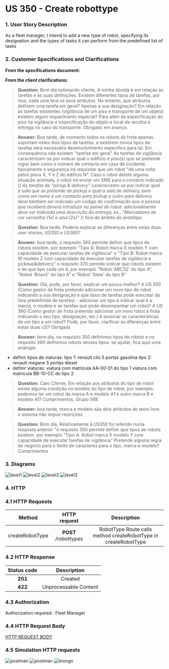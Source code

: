# US 350 - Create robottype

### 1. User Story Description

As a fleet manager, I intend to add a new type of robot, specifying its designation and the types of tasks it can perform from the predefined list of tasks

### 2. Customer Specifications and Clarifications

**From the specifications document:**



**From the client clarifications:**

> **Question:** Bom dia estimando cliente,
A minha dúvida é em relação às tarefas e às suas definições.
Existem diferentes tipos de tarefas, por isso, cada uma terá os seus atributos. No entanto, que atributos definem uma tarefa em geral? Apenas a sua designação?
Em relação às tarefas existentes (vigilância de um piso e transporte de um objeto) existem algum requerimento especial? Para além da especificação do piso na vigilância e especificação do objeto e local de recolha e entrega no caso do transporte.
Obrigado em avanço.

> **Answer:** Boa tarde,
de momento todos os robots da frota apenas suportam estes dois tipos de tarefas. a existirem novos tipos de tarefas será necessáiro desenvolvimento especifico para tal. Em consequência não existem "tarefas em geral"
As tarefas de vigilância caracterizam-se por indicar qual o edificio e piso(s) que se pretende vigiar bem como o número de contacto em caso de incidente. tipicamente o segurança irá requisitar que um robot "dê uma volta pelos pisos X, Y e Z do edificio N". Caso o robot detete alguma situação anómala, o robot irá enviar um SMS para o contacto indicado (*)
As tarefas de "piclup & delivery" caracterizam-se por indicar qual a sala que se pretende de pickup e qual a sala de delivery, bem como um nome e um contacto para pickup e outro para delivery. deve também ser indicado um código de confirmação que a pessoa que receberá deverá introduzir no painel do robot. adicionalmente deve ser indicada uma descrição da entrega, ex., "Marcadores de cor vermelha (1x) e azul (2x)"
(*) fora do âmbito do protótipo

> **Question:** Boa tarde,
Poderia explicar as diferenças entre estas duas user stories, US350 e US360?

> **Answer:** boa tarde,
o requisito 360 permite definir que tipos de robots existem. por exemplo "Tipo A: Robot marca X modelo Y com capacidade de executar tarefas de vigilância" e "Tipo B: Robot marca W modelo Z com capacidade de executar tarefas de vigilância e pickeup&delivery"
o requisito 370 permite indicar que robots existem e de que tipo cada um é, por exemplo "Robot 'ABC32' do tipo A", "Robot 'Brian2' do tipo A" e "Robot 'Stew' do tipo B"

> **Question:** Olá, pode, por favor, explicar um pouco melhor?
A US 350 (Como gestor de frota pretendo adicionar um novo tipo de robot indicando a sua designação e que tipos de tarefas pode executar da lista prédefinida de tarefas) - adicionar um tipo é indicar qual é a marca, o modelo e as tarefas que pode desempenhar um robot?
A US 360 (Como gestor de frota pretendo adicionar um novo robot à frota indicando o seu tipo, designação, etc.) é associar as caracteristicas de um tipo a um robot?
Pode, por favor, clarificar as diferenças entre estas duas US? Obrigada

> **Answer:** bom dia,
no requisito 350 definimos tipos de robots e no requisito 360 definimos robots desses tipos.
se ajudar, fica aqui uma analogia.
*  definir tipos de viaturas:
    tipo 1: renault clio 5 portas gasolina
    tipo 2: renault megane 5 portas diesel
* definir viaturas:
    viatura com matricula AA-00-01 do tipo 1
    viatura com matricula BB-10-CC do tipo 2

> **Question:** Caro Cliente,
Em relação aos atributos do tipo de robot existe alguma condição no modelo do tipo de  robot, por exemplo: podemos ter  um robot da marca A e modelo A1 e outro marca B e modelo A1?
Cumprimentos,
Grupo 068

> **Answer:** boa tarde, marca e modelo são dois atributos de texto livre. o sistema não impoe restrições

> **Question:** Bom dia,
Relativamente à US350 foi referido numa resposta anterior "o requisito 350 permite definir que tipos de robots existem. por exemplo "Tipo A: Robot marca X modelo Y com capacidade de executar tarefas de vigilância"
Pretende alguma regra de negócio para o limite de caracteres para o tipo, marca e modelo?
Cumprimentos


### 3. Diagrams

![level1](level1/process-view.svg)
![level2](level2/process-view.svg)
![level3](level3/process-view.svg)
![level3](level3/class-diagram.svg)

### 4. HTTP

### 4.1 HTTP Requests

|   Method   |                       HTTP request                        |                        Description                        |
|:----------:|:---------------------------------------------------------:|:---------------------------------------------------------:|
| createRobotType | **POST** /robottypes | RobotType Route calls method createRobotType in createRobotType |

### 4.2 HTTP Response
| Status code |      Description      |
|:-----------:|:---------------------:|
|   **201**   |        Created        |
|   **422**   | Unprocessable Content |

### 4.3 Authorization

Authorization required : Fleet Manager

### 4.4 HTTP Request Body

[HTTP REQUEST BODY](./README/test.robottypes.txt)

### 4.5 Simulation HTTP requests

![postman](README/postman_robottype1.JPG)
![postman](README/postman_robottype2.JPG)
![mongo](README/mongo_robottypes.JPG)
